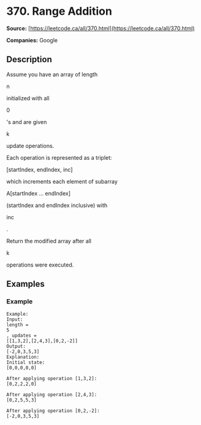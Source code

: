 # 370. Range Addition

**Source:** [https://leetcode.ca/all/370.html](https://leetcode.ca/all/370.html)

**Companies:** Google

## Description

Assume you have an array of length

n

initialized with all

0

's and
        are given

k

update operations.

Each operation is represented as a triplet:

[startIndex, endIndex, inc]

which
        increments each element of subarray

A[startIndex ... endIndex]

(startIndex and
        endIndex inclusive) with

inc

.

Return the modified array after all

k

operations were executed.

## Examples

### Example

```
Example:
Input:
length =
5
, updates =
[[1,3,2],[2,4,3],[0,2,-2]]
Output:
[-2,0,3,5,3]
Explanation:
Initial state:
[0,0,0,0,0]

After applying operation [1,3,2]:
[0,2,2,2,0]

After applying operation [2,4,3]:
[0,2,5,5,3]

After applying operation [0,2,-2]:
[-2,0,3,5,3]
```

